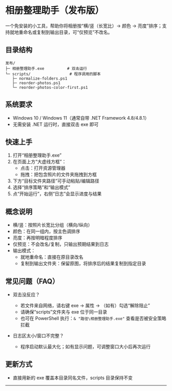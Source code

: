 # 相册整理助手（发布版）

一个免安装的小工具，帮助你将相册按“横/竖（长宽比）→ 颜色 → 亮度”排序；支持就地重命名或复制到输出目录，可“仅预览”不改名。

## 目录结构

```
发布/
├─ 相册整理助手.exe          # 双击运行
└─ scripts/                 # 程序调用的脚本
   ├─ normalize-folders.ps1
   ├─ reorder-photos.ps1
   └─ reorder-photos-color-first.ps1
```

## 系统要求

- Windows 10 / Windows 11（通常自带 .NET Framework 4.8/4.8.1）
- 无需安装 .NET 运行时，直接双击 exe 即可

## 快速上手

1. 打开“相册整理助手.exe”
2. 在页面上方“大虚线方框”：
   - 点击：打开资源管理器
   - 拖拽：把包含照片的文件夹拖拽到方框
3. 下方“目标文件夹路径”可手动粘贴/编辑路径
4. 选择“排序策略”和“输出模式”
5. 点“开始运行”，右侧“日志”会显示进度与结果

## 概念说明

- 横/竖：按照片长宽比分组（横向/纵向）
- 颜色：在同一组内，按主色调排序
- 亮度：再按明暗程度排序
- 仅预览：不会改名/复制，只输出预期结果到日志
- 输出模式：
  - 就地重命名：直接在原目录改名
  - 复制到输出文件夹：保留原图，将排序后的结果复制到指定目录

## 常见问题（FAQ）

- 双击没反应？
  - 若文件来自网络，请右键 exe → 属性 → （如有）勾选“解除阻止”
  - 请确保“scripts”文件夹与 exe 位于同一目录
  - 也可在 PowerShell 执行：`& "路径\相册整理助手.exe"` 查看是否被安全策略拦截

- 日志区太小/窗口不完整？
  - 程序启动默认最大化；如有显示问题，可调整窗口大小后再次运行

## 更新方式

- 直接用新的 exe 覆盖本目录同名文件，scripts 目录保持不变

---


